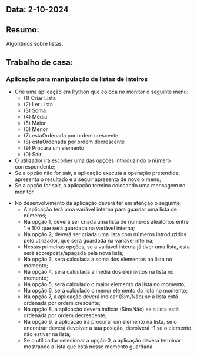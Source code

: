## Data: 2-10-2024
## Resumo:
Algoritmos sobre listas.

## Trabalho de casa:
### Aplicação para manipulação de listas de inteiros
- Crie uma aplicação em Python que coloca no monitor o seguinte menu:
    * (1) Criar Lista 
    * (2) Ler Lista
    * (3) Soma
    * (4) Média
    * (5) Maior
    * (6) Menor
    * (7) estaOrdenada por ordem crescente
    * (8) estaOrdenada por ordem decrescente
    * (9) Procura um elemento
    * (0) Sair
- O utilizador irá escolher uma das opções introduzindo o número correspondente;
- Se a opção não for sair, a aplicação executa a operação pretendida, apresenta o resultado e a seguir apresenta de novo o menu;
- Se a opção for sair, a aplicação termina colocando uma mensagem no monitor.

* No desenvolvimento da aplicação deverá ter em atenção o seguinte:
    - A aplicação terá uma variável interna para guardar uma lista de números;
    - Na opção 1, deverá ser criada uma lista de números aleatórios entre 1 e 100 que será guardada na variável interna;
    - Na opção 2, deverá ser criada uma lista com números introduzidos pelo utilizador, que será guardada na variável interna;
    - Nestas primeiras opções, se a variável interna já tiver uma lista, esta será sobreposta/apagada pela nova lista;
    - Na opção 3, será calculada a soma dos elementos na lista no momento;
    - Na opção 4, será calculada a média dos elementos na lista no momento;
    - Na opção 5, será calculado o maior elemento da lista no momento;
    - Na opção 6, será calculado o menor elemento da lista no momento;
    - Na opção 7, a aplicação deverá indicar (Sim/Não) se a lista está ordenada por ordem crescente;
    - Na opção 8, a aplicação deverá indicar (Sim/Não) se a lista está ordenada por ordem decrescente;
    - Na opção 9, a aplicação irá procurar um elemento na lista, se o encontrar deverá devolver a sua posição, devolverá -1 se o elemento não estiver na lista;
    - Se o utilizador selecionar a opção 0, a aplicação deverá terminar mostrando a lista que está nesse momento guardada.
